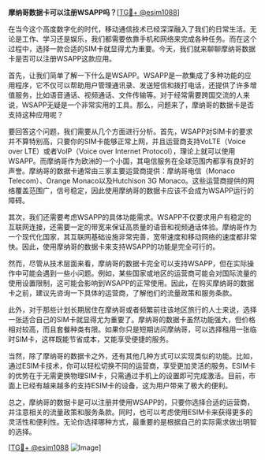 **摩纳哥数据卡可以注册WSAPP吗？**[[TG💪+ @esim1088](https://t.me/s/esim1088)]

在当今这个高度数字化的时代，移动通信技术已经深深融入了我们的日常生活。无论是工作、学习还是娱乐，我们都需要依靠手机和网络来完成各种任务。而在这个过程中，选择一款合适的SIM卡就显得尤为重要。今天，我们就来聊聊摩纳哥数据卡是否可以注册WSAPP这款应用。

首先，让我们简单了解一下什么是WSAPP。WSAPP是一款集成了多种功能的应用程序，它不仅可以帮助用户管理通讯录、发送短信和拨打电话，还提供了许多增值服务，比如语音通话、视频通话、文件传输等。对于经常需要跨国交流的人来说，WSAPP无疑是一个非常实用的工具。那么，问题来了，摩纳哥的数据卡是否支持这种应用呢？

要回答这个问题，我们需要从几个方面进行分析。首先，WSAPP对SIM卡的要求并不算特别高，只要你的SIM卡能够正常上网，并且运营商支持VoLTE（Voice over LTE）或者VoIP（Voice over Internet Protocol），理论上就可以使用WSAPP。而摩纳哥作为欧洲的一个小国，其电信服务在全球范围内都享有良好的声誉。摩纳哥的数据卡通常由三家主要运营商提供：摩纳哥电信（Monaco Telecom）、Orange Monaco以及Hutchison 3G Monaco。这些运营商提供的网络覆盖范围广，信号稳定，因此使用摩纳哥的数据卡应该不会成为WSAPP运行的障碍。

其次，我们还需要考虑WSAPP的具体功能需求。WSAPP不仅要求用户有稳定的互联网连接，还需要一定的带宽来保证高质量的语音和视频通话体验。摩纳哥作为一个现代化国家，其互联网基础设施非常完善，宽带速度和移动网络的速度都非常快。因此，使用摩纳哥的数据卡来支持WSAPP的功能是完全可行的。

然而，尽管从技术层面来看，摩纳哥的数据卡完全可以支持WSAPP，但在实际操作中可能会遇到一些小问题。例如，某些国家或地区的运营商可能会对国际流量的使用设置限制，这可能会影响到WSAPP的正常使用。因此，在购买摩纳哥的数据卡之前，建议先咨询一下具体的运营商，了解他们的流量政策和服务条款。

此外，对于那些计划长期居住在摩纳哥或者频繁前往该地区旅行的人士来说，选择一张适合自己的SIM卡就显得尤为重要了。摩纳哥的数据卡虽然功能强大，但价格相对较高，而且套餐种类有限。如果你只是短期访问摩纳哥，可以选择租用一张临时SIM卡，这样既能节省成本，又能享受便捷的服务。

当然，除了摩纳哥的数据卡之外，还有其他几种方式可以实现类似的功能。比如，通过ESIM卡技术，你可以轻松切换不同的运营商，享受更加灵活的服务。ESIM卡的优势在于无需更换物理SIM卡，只需通过手机上的设置即可完成激活。目前，市面上已经有越来越多的支持ESIM卡的设备，这为用户带来了极大的便利。

总之，摩纳哥的数据卡是可以注册并使用WSAPP的，只要你选择合适的运营商，并注意相关的流量政策和服务条款。同时，也可以考虑使用ESIM卡来获得更多的灵活性和便利性。无论你选择哪种方式，最重要的是根据自己的实际需求做出明智的选择。

[[TG💪+ @esim1088](https://t.me/s/esim1088) ![Image](https://i.postimg.cc/4NQfJmqS/Snipaste-2025-05-13-00-14-12.png)]